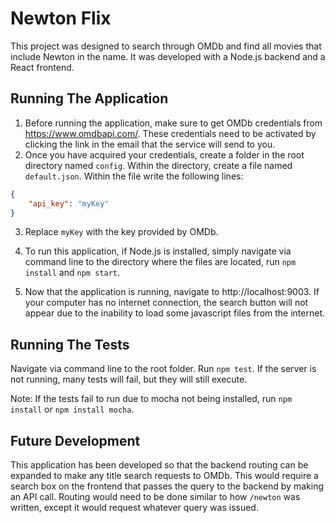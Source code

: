 # Newton Flix
This project was designed to search through OMDb and find all movies that include Newton in the name. It was developed with a Node.js backend and a React frontend. 
## Running The Application
1. Before running the application, make sure to get OMDb credentials from https://www.omdbapi.com/. These credentials need to be activated by clicking the link in the email that the service will send to you. 
2. Once you have acquired your credentials, create a folder in the root directory named `config`. Within the directory, create a file named `default.json`. Within the file write the following lines:
```json
{
    "api_key": "myKey"
}
```
3. Replace `myKey` with the key provided by OMDb.

4. To run this application, if Node.js is installed, simply navigate via command line to the directory where the files are located, run `npm install` and `npm start`.

5. Now that the application is running, navigate to http://localhost:9003. If your computer has no internet connection, the search button will not appear due to the inability to load some javascript files from the internet.

## Running The Tests
Navigate via command line to the root folder. Run `npm test`. If the server is not running, many tests will fail, but they will still execute.

Note: If the tests fail to run due to mocha not being installed, run `npm install` or `npm install mocha`.
## Future Development
This application has been developed so that the backend routing can be expanded to make any title search requests to OMDb. This would require a search box on the frontend that passes the query to the backend by making an API call. Routing would need to be done similar to how `/newton` was written, except it would request whatever query was issued. 
